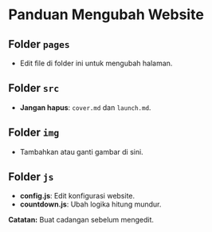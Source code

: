 # Panduan Mengubah Website

## Folder `pages`
- Edit file di folder ini untuk mengubah halaman.

## Folder `src`
- **Jangan hapus**: `cover.md` dan `launch.md`.

## Folder `img`
- Tambahkan atau ganti gambar di sini.

## Folder `js`
- **config.js**: Edit konfigurasi website.
- **countdown.js**: Ubah logika hitung mundur.

**Catatan:** Buat cadangan sebelum mengedit.
